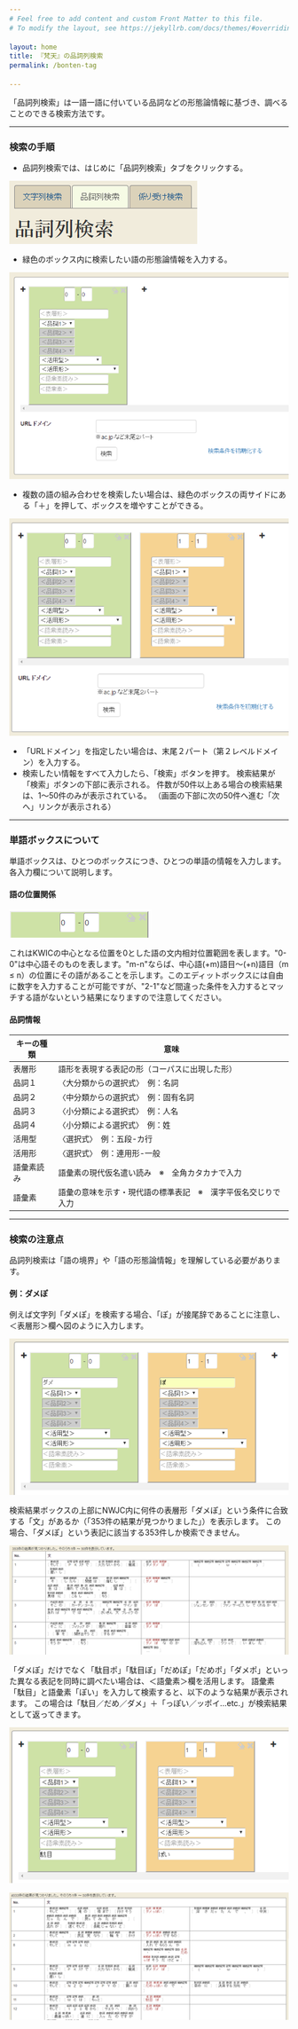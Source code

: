 ```yaml
---
# Feel free to add content and custom Front Matter to this file.
# To modify the layout, see https://jekyllrb.com/docs/themes/#overriding-theme-defaults

layout: home
title: 『梵天』の品詞列検索
permalink: /bonten-tag

---
```


「品詞列検索」は一語一語に付いている品詞などの形態論情報に基づき、調べることのできる検索方法です。

___

### 検索の手順
- 品詞列検索では、はじめに「品詞列検索」タブをクリックする。

![品詞列検索](images/bon05.png?raw=true "品詞列検索")

- 緑色のボックス内に検索したい語の形態論情報を入力する。

![品詞列検索](images/bon06.png?raw=true "品詞列検索")

- 複数の語の組み合わせを検索したい場合は、緑色のボックスの両サイドにある「＋」を押して、ボックスを増やすことができる。

![品詞列検索](images/bon07.png?raw=true "品詞列検索")

- 「URLドメイン」を指定したい場合は、末尾２パート（第２レベルドメイン）を入力する。
- 検索したい情報をすべて入力したら、「検索」ボタンを押す。
検索結果が「検索」ボタンの下部に表示される。
件数が50件以上ある場合の検索結果は、1～50件のみが表示されている。
（画面の下部に次の50件へ進む「次へ」リンクが表示される）


___

### 単語ボックスについて

単語ボックスは、ひとつのボックスにつき、ひとつの単語の情報を入力します。各入力欄について説明します。

#### 語の位置関係

![語の位置関係](images/bon08.png?raw=true "語の位置関係")

これはKWICの中心となる位置を0とした語の文内相対位置範囲を表します。"0-0"は中心語そのものを表します。"m-n"ならば、中心語(+m)語目～(+n)語目（m ≤ n）の位置にその語があることを示します。このエディットボックスには自由に数字を入力することが可能ですが、"2-1"など間違った条件を入力するとマッチする語がないという結果になりますので注意してください。

#### 品詞情報

|キーの種類 |意味 |
| ------------- | ------------- |
| 表層形 | 語形を表現する表記の形（コーパスに出現した形）|
| 品詞１ | 〈大分類からの選択式〉　例：名詞 |
| 品詞２ | 〈中分類からの選択式〉　例：固有名詞 |
| 品詞３ | 〈小分類による選択式〉　例：人名 |
| 品詞４ | 〈小分類による選択式〉　例：姓 |
| 活用型 | 〈選択式〉　例：五段-カ行 |
| 活用形 | 〈選択式〉　例：連用形-一般 |
| 語彙素読み | 語彙素の現代仮名遣い読み　※　全角カタカナで入力 |
| 語彙素 | 語彙の意味を示す・現代語の標準表記　※　漢字平仮名交じりで入力 |

___

### 検索の注意点

品詞列検索は「語の境界」や「語の形態論情報」を理解している必要があります。

#### 例：ダメぽ

例えば文字列「ダメぽ」を検索する場合、「ぽ」が接尾辞であることに注意し、＜表層形＞欄へ図のように入力します。

![ダメぽ](images/bon09.png?raw=true "ダメぽ")

検索結果ボックスの上部にNWJC内に何件の表層形「ダメぽ」という条件に合致する「文」があるか（「353件の結果が見つかりました」）を表示します。 この場合、「ダメぽ」という表記に該当する353件しか検索できません。

![ダメぽ](images/bon10.png?raw=true "ダメぽ")

「ダメぽ」だけでなく「駄目ポ」「駄目ぽ」「だめぽ」「だめポ」「ダメポ」といった異なる表記を同時に調べたい場合は、＜語彙素＞欄を活用します。 語彙素「駄目」と語彙素「ぽい」を入力して検索すると、以下のような結果が表示されます。 この場合は「駄目／だめ／ダメ」＋「っぽい／ッポイ...etc.」が検索結果として返ってきます。

![駄目ぽい](images/bon11.png?raw=true "駄目ぽい")

![駄目ぽい](images/bon12.png?raw=true "駄目ぽい")